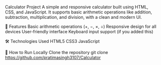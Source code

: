 Calculator Project
A simple and responsive calculator built using HTML, CSS, and JavaScript.
It supports basic arithmetic operations like addition, subtraction, multiplication, and division, with a clean and modern UI.

🚀 Features
Basic arithmetic operations (+, −, ×, ÷)
Responsive design for all devices
User-friendly interface
Keyboard input support (if you added this)

🛠️ Technologies Used
HTML5
CSS3
JavaScript

📂 How to Run Locally
Clone the repository
git clone https://github.com/pratimasingh3107/Calculator

